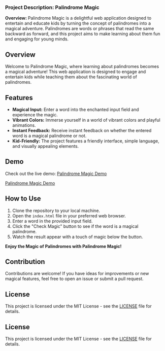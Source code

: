 ### Project Description: Palindrome Magic

**Overview:**
Palindrome Magic is a delightful web application designed to entertain and educate kids by turning the concept of palindromes into a magical adventure. Palindromes are words or phrases that read the same backward as forward, and this project aims to make learning about them fun and engaging for young minds.

## Overview

Welcome to Palindrome Magic, where learning about palindromes becomes a magical adventure! This web application is designed to engage and entertain kids while teaching them about the fascinating world of palindromes.

## Features

- **Magical Input:** Enter a word into the enchanted input field and experience the magic.
- **Vibrant Colors:** Immerse yourself in a world of vibrant colors and playful animations.
- **Instant Feedback:** Receive instant feedback on whether the entered word is a magical palindrome or not.
- **Kid-Friendly:** The project features a friendly interface, simple language, and visually appealing elements.

## Demo

Check out the live demo: [Palindrome Magic Demo](https://hadep275.github.io/Palindrome-Checker/)

[Palindrome Magic Demo](https://github.com/hadep275/Palindrome-Checker/assets/65734173/c9f11cc6-645c-4652-8d2e-04ba5a03a399)

## How to Use

1. Clone the repository to your local machine.
2. Open the `index.html` file in your preferred web browser.
3. Enter a word in the provided input field.
4. Click the "Check Magic" button to see if the word is a magical palindrome.
5. Watch the result appear with a touch of magic below the button.

**Enjoy the Magic of Palindromes with Palindrome Magic!**

## Contribution

Contributions are welcome! If you have ideas for improvements or new magical features, feel free to open an issue or submit a pull request.

## License

This project is licensed under the MIT License - see the [LICENSE](LICENSE) file for details.

## License

This project is licensed under the MIT License - see the [LICENSE](LICENSE) file for details.
